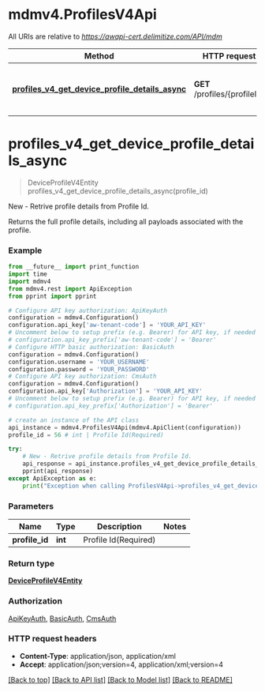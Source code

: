# mdmv4.ProfilesV4Api

All URIs are relative to *https://awapi-cert.delimitize.com/API/mdm*

Method | HTTP request | Description
------------- | ------------- | -------------
[**profiles_v4_get_device_profile_details_async**](ProfilesV4Api.md#profiles_v4_get_device_profile_details_async) | **GET** /profiles/{profileId} | New - Retrive profile details from Profile Id.


# **profiles_v4_get_device_profile_details_async**
> DeviceProfileV4Entity profiles_v4_get_device_profile_details_async(profile_id)

New - Retrive profile details from Profile Id.

Returns the full profile details, including all payloads associated with the profile.

### Example
```python
from __future__ import print_function
import time
import mdmv4
from mdmv4.rest import ApiException
from pprint import pprint

# Configure API key authorization: ApiKeyAuth
configuration = mdmv4.Configuration()
configuration.api_key['aw-tenant-code'] = 'YOUR_API_KEY'
# Uncomment below to setup prefix (e.g. Bearer) for API key, if needed
# configuration.api_key_prefix['aw-tenant-code'] = 'Bearer'
# Configure HTTP basic authorization: BasicAuth
configuration = mdmv4.Configuration()
configuration.username = 'YOUR_USERNAME'
configuration.password = 'YOUR_PASSWORD'
# Configure API key authorization: CmsAuth
configuration = mdmv4.Configuration()
configuration.api_key['Authorization'] = 'YOUR_API_KEY'
# Uncomment below to setup prefix (e.g. Bearer) for API key, if needed
# configuration.api_key_prefix['Authorization'] = 'Bearer'

# create an instance of the API class
api_instance = mdmv4.ProfilesV4Api(mdmv4.ApiClient(configuration))
profile_id = 56 # int | Profile Id(Required)

try:
    # New - Retrive profile details from Profile Id.
    api_response = api_instance.profiles_v4_get_device_profile_details_async(profile_id)
    pprint(api_response)
except ApiException as e:
    print("Exception when calling ProfilesV4Api->profiles_v4_get_device_profile_details_async: %s\n" % e)
```

### Parameters

Name | Type | Description  | Notes
------------- | ------------- | ------------- | -------------
 **profile_id** | **int**| Profile Id(Required) | 

### Return type

[**DeviceProfileV4Entity**](DeviceProfileV4Entity.md)

### Authorization

[ApiKeyAuth](../README.md#ApiKeyAuth), [BasicAuth](../README.md#BasicAuth), [CmsAuth](../README.md#CmsAuth)

### HTTP request headers

 - **Content-Type**: application/json, application/xml
 - **Accept**: application/json;version=4, application/xml;version=4

[[Back to top]](#) [[Back to API list]](../README.md#documentation-for-api-endpoints) [[Back to Model list]](../README.md#documentation-for-models) [[Back to README]](../README.md)

